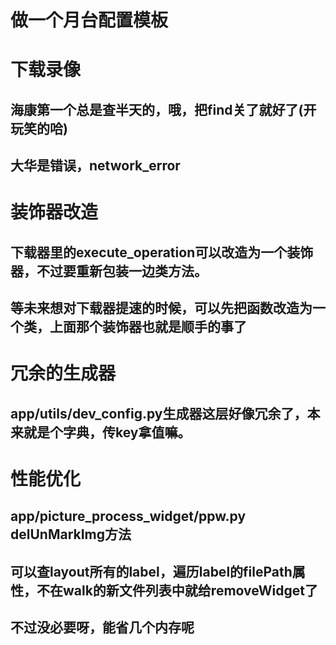 # 做一个月台配置模板

# 下载录像
## 海康第一个总是查半天的，哦，把find关了就好了(开玩笑的哈)
## 大华是错误，network_error

# 装饰器改造
## 下载器里的execute_operation可以改造为一个装饰器，不过要重新包装一边类方法。
## 等未来想对下载器提速的时候，可以先把函数改造为一个类，上面那个装饰器也就是顺手的事了


# 冗余的生成器
## app/utils/dev_config.py生成器这层好像冗余了，本来就是个字典，传key拿值嘛。


# 性能优化
## app/picture_process_widget/ppw.py         delUnMarkImg方法
## 可以查layout所有的label，遍历label的filePath属性，不在walk的新文件列表中就给removeWidget了
## 不过没必要呀，能省几个内存呢